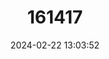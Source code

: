 ---
title: "161417"
category: "Centrophorus seychellorum"
draft: false
date: 2024-02-22 13:03:52
languages:
  English: ["Seychelles Gulper Shark"]
---